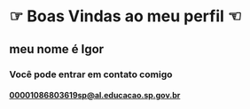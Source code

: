 # ☞ Boas Vindas ao meu perfil ☜
## meu nome é Igor
### Você pode entrar em contato comigo 
#### 00001086803619sp@al.educacao.sp.gov.br
